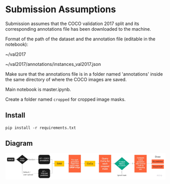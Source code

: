 # Submission Assumptions

Submission assumes that the COCO validation 2017 split and its corresponding annotations file has been downloaded to the machine.

Format of the path of the dataset and the annotation file (editable in the notebook):

~/val2017

~/val2017/annotations/instances_val2017.json

Make sure that the annotations file is in a folder named 'annotations' inside the same directory of where the COCO images are saved.

Main notebook is master.ipynb.

Create a folder named `cropped` for cropped image masks.

## Install

```
pip install -r requirements.txt
```


## Diagram

![Program Flow of Project](/images/flow.jpg)